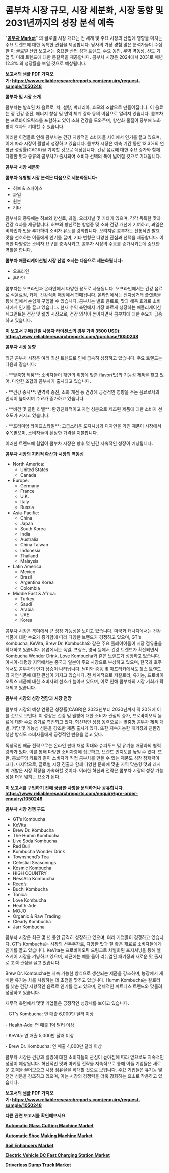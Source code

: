 <p><h1>콤부차 시장 규모, 시장 세분화, 시장 동향 및 2031년까지의 성장 분석 예측</h1></p><p>"<strong><a href="https://www.reliableresearchreports.com/kombucha-r1050248?utm_campaign=106&utm_medium=7&utm_source=Github&utm_content=ia&utm_term=19122024&utm_id=kombucha">콤부차 Market</a></strong>" 의 글로벌 시장 개요는 전 세계 및 주요 시장의 산업에 영향을 미치는 주요 트렌드에 대한 독특한 관점을 제공합니다. 당사의 가장 경험 많은 분석가들이 수집한 이 글로벌 산업 보고서는 중요한 산업 성과 트렌드, 수요 동인, 무역 역동성, 선도 기업 및 미래 트렌드에 대한 통찰력을 제공합니다. 콤부차 시장은 2024에서 2031로 매년 12.3% 의 성장률을 보일 것으로 예상됩니다.&nbsp;</p>
<p><strong>보고서의 샘플 PDF 가져오기:&nbsp;<a href="https://www.reliableresearchreports.com/enquiry/request-sample/1050248?utm_campaign=106&utm_medium=7&utm_source=Github&utm_content=ia&utm_term=19122024&utm_id=kombucha">https://www.reliableresearchreports.com/enquiry/request-sample/1050248</a></strong></p>
<p><strong>콤부차 및 시장 소개</strong></p>
<p><p>콤부차는 발효된 차 음료로, 차, 설탕, 박테리아, 효모의 조합으로 만들어집니다. 이 음료는 장 건강 증진, 에너지 향상 및 면역 체계 강화 등의 이점으로 알려져 있습니다. 콤부차는 프로바이오틱스를 포함하고 있어 소화 건강을 도와주며, 항산화 물질이 풍부해 노화 방지 효과도 기대할 수 있습니다. </p><p>이러한 이점들로 인해 콤부차는 건강 지향적인 소비자들 사이에서 인기를 끌고 있으며, 이에 따라 시장이 활발히 성장하고 있습니다. 콤부차 시장은 예측 기간 동안 12.3%의 연평균 성장률(CAGR)을 기록할 것으로 예상됩니다. 건강 음료에 대한 수요 증가와 함께 다양한 맛과 종류의 콤부차가 출시되어 소비자 선택의 폭이 넓어질 것으로 기대됩니다.</p></p>
<p><strong>콤부차 시장 세분화</strong></p>
<p><strong>콤부차 유형별 시장 분석은 다음으로 세분화됩니다:</strong></p>
<p><ul><li>허브 & 스파이스</li><li>과일</li><li>원본</li><li>기타</li></ul></p>
<p><p>콤부차의 종류에는 허브와 향신료, 과일, 오리지널 및 기타가 있으며, 각각 독특한 맛과 건강 효과를 제공합니다. 허브와 향신료는 항염증 및 소화 건강 개선에 기여하고, 과일은 비타민과 맛을 추가하여 소비자 유도를 강화합니다. 오리지널 콤부차는 전통적인 발효 맛을 선호하는 이들에게 인기를 끌며, 기타 변형은 다양한 관심과 선택을 제공합니다. 이러한 다양성은 소비자 요구를 충족시키고, 콤부차 시장의 수요를 증가시키는데 중요한 역할을 합니다.</p></p>
<p><strong>콤부차 애플리케이션별 시장 산업 조사는 다음으로 세분화됩니다:</strong></p>
<p><ul><li>오프라인</li><li>온라인</li></ul></p>
<p><p>콤부차는 오프라인과 온라인에서 다양한 용도로 사용됩니다. 오프라인에서는 건강 음료로 식음료점, 카페, 건강식품 매장에서 판매됩니다. 온라인에서는 전자상거래 플랫폼을 통해 집에서 손쉽게 구입할 수 있습니다. 콤부차는 발효 음료로, 맛과 해독 효과로 소비자에게 인기를 끌고 있습니다. 현재 수익 측면에서 가장 빠르게 성장하는 애플리케이션 세그먼트는 건강 및 웰빙 시장으로, 건강 의식이 높아지면서 콤부차에 대한 수요가 급증하고 있습니다.</p></p>
<p><strong>이 보고서 구매(단일 사용자 라이센스의 경우 가격 3500 USD): <a href="https://www.reliableresearchreports.com/purchase/1050248?utm_campaign=106&utm_medium=7&utm_source=Github&utm_content=ia&utm_term=19122024&utm_id=kombucha">https://www.reliableresearchreports.com/purchase/1050248</a></strong></p>
<p><strong>콤부차 시장 동향</strong></p>
<p><p>최근 콤부차 시장은 여러 최신 트렌드로 인해 급속히 성장하고 있습니다. 주요 트렌드는 다음과 같습니다:</p><p>- **맞춤형 제품**: 소비자들이 개인의 취향에 맞춘 flavor(맛)와 기능성 제품을 찾고 있어, 다양한 조합의 콤부차가 출시되고 있습니다.</p><p>- **건강 중시**: 면역력 증진, 소화 개선 등 건강에 긍정적인 영향을 주는 음료로서의 인식이 높아지며 수요가 증가하고 있습니다.</p><p>- **비건 및 클린 라벨**: 환경친화적이고 자연 성분으로 제조된 제품에 대한 소비자 선호도가 커지고 있습니다.</p><p>- **프리미엄 라이프스타일**: 고급스러운 포지셔닝과 디자인을 가진 제품이 시장에서 주목받으며, 소비자들이 된장한 가격을 지불합니다.</p><p>이러한 트렌드에 힘입어 콤부차 시장은 향후 몇 년간 지속적인 성장이 예상됩니다.</p></p>
<p><strong>콤부차 시장의 지리적 확산과 시장의 역동성</strong></p>
<p><ul>
    <li>
        North America:
        <ul>
            <li>United States</li>
            <li>Canada</li>
        </ul>
    </li>
    <li>
        Europe:
        <ul>
            <li>Germany</li>
            <li>France</li>
            <li>U.K.</li>
            <li>Italy</li>
            <li>Russia</li>
        </ul>
    </li>
    <li>
        Asia-Pacific:
        <ul>
            <li>China</li>
            <li>Japan</li>
            <li>South Korea</li>
            <li>India</li>
            <li>Australia</li>
            <li>China Taiwan</li>
            <li>Indonesia</li>
            <li>Thailand</li>
            <li>Malaysia</li>
        </ul>
    </li>
    <li>
        Latin America:
        <ul>
            <li>Mexico</li>
            <li>Brazil</li>
            <li>Argentina Korea</li>
            <li>Colombia</li>
        </ul>
    </li>
    <li>
        Middle East & Africa:
        <ul>
            <li>Turkey</li>
            <li>Saudi</li>
            <li>Arabia</li>
            <li>UAE</li>
            <li>Korea</li>
        </ul>
    </li>
    </ul></p>
<p><p>콤부차 시장은 북미에서 큰 성장 가능성을 보이고 있습니다. 미국과 캐나다에서는 건강식품에 대한 수요가 증가함에 따라 다양한 브랜드가 경쟁하고 있으며, GT's Kombucha, KeVita, Brew Dr. Kombucha와 같은 주요 플레이어들이 시장 점유율을 확대하고 있습니다. 유럽에서는 독일, 프랑스, 영국 등에서 건강 트렌드가 확산되면서 Kombucha Wonder Drink, Love Kombucha와 같은 브랜드가 성장하고 있습니다. 아시아-태평양 지역에서는 중국과 일본이 주요 시장으로 부상하고 있으며, 한국과 호주에서도 콤부차의 인기 상승이 나타납니다. 남미와 중동 및 아프리카에서도 헬스 트렌드와 자연식품에 대한 관심이 커지고 있습니다. 전 세계적으로 저칼로리, 유기농, 프로바이오틱스 제품에 대한 소비자의 선호가 높아져 있으며, 이로 인해 콤부차의 시장 기회가 확대되고 있습니다.</p></p>
<p><strong>콤부차 시장의 성장 전망과 시장 전망</strong></p>
<p><p>콤부차 시장의 예상 연평균 성장률(CAGR)은 2023년부터 2030년까지 약 20%에 이를 것으로 보인다. 이 성장은 건강 및 웰빙에 대한 소비자 관심의 증가, 프로바이오틱 음료에 대한 수요 증가로 촉진되고 있다. 혁신적인 성장 동력으로는 맞춤형 콤부차 제품 개발, 저당 및 기능성 성분을 강조한 제품 출시가 있다. 또한 지속가능한 패키징과 친환경 생산 방식도 소비자들에게 긍정적인 반응을 얻고 있다. </p><p>독창적인 배급 전략으로는 온라인 판매 채널 확대와 슈퍼푸드 및 유기농 매장과의 협력 강화가 있다. 이를 통해 다양한 소비자층에 접근하고, 브랜드 인지도를 높일 수 있다. 또한, 홈브루잉 키트와 같이 소비자가 직접 콤부차를 만들 수 있는 제품도 성장 잠재력이 크다. 마지막으로, 글로벌 시장 진출과 함께 다양한 문화에 맞춘 지역 맞춤형 맛과 레시피 개발은 시장 확장을 가속화할 것이다. 이러한 혁신과 전략은 콤부차 시장의 성장 가능성을 더욱 넓히는 요소가 된다.</p></p>
<p><strong>이 보고서를 구입하기 전에 궁금한 사항을 문의하거나 공유합니다. <a href="https://www.reliableresearchreports.com/enquiry/pre-order-enquiry/1050248?utm_campaign=106&utm_medium=7&utm_source=Github&utm_content=ia&utm_term=19122024&utm_id=kombucha">https://www.reliableresearchreports.com/enquiry/pre-order-enquiry/1050248</a></strong></p>
<p><strong>콤부차 시장 경쟁 구도</strong></p>
<p><ul><li>GT’s Kombucha</li><li>KeVita</li><li>Brew Dr. Kombucha</li><li>The Humm Kombucha</li><li>Live Soda Kombucha</li><li>Red Bull</li><li>Kombucha Wonder Drink</li><li>Townshend’s Tea</li><li>Celestial Seasonings</li><li>Kosmic Kombucha</li><li>HIGH COUNTRY</li><li>NessAlla Kombucha</li><li>Reed’s</li><li>Buchi Kombucha</li><li>Tonica</li><li>Love Kombucha</li><li>Health-Ade</li><li>MOJO</li><li>Organic & Raw Trading</li><li>Clearly Kombucha</li><li>Jarr Kombucha</li></ul></p>
<p><p>콤부차 시장은 최근 몇 년 동안 급격히 성장하고 있으며, 여러 기업들이 경쟁하고 있습니다. GT's Kombucha는 시장의 선두주자로, 다양한 맛과 질 좋은 재료로 소비자들에게 인기를 끌고 있습니다. KeVita는 프로바이오틱 드링크로 차별화된 포지셔닝을 통해 헬스케어 시장을 겨냥하고 있으며, 최근에는 예를 들어 리뉴얼된 패키징과 새로운 맛 출시로 고객 관심을 끌고 있습니다.</p><p>Brew Dr. Kombucha는 지속 가능한 방식으로 생산되는 제품을 강조하며, 농장에서 재배한 유기농 차를 사용하는 데 초점을 맞추고 있습니다. Humm Kombucha는 칼로리를 낮춘 건강 지향적인 음료로 인기를 얻고 있으며, 전체적인 피트니스 트렌드와 맞물려 성장하고 있습니다.</p><p>재무적 측면에서 몇몇 기업들은 긍정적인 성장세를 보이고 있습니다. </p><p>- GT's Kombucha: 연 매출 6,000만 달러 이상</p><p>- Health-Ade: 연 매출 1억 달러 이상</p><p>- KeVita: 연 매출 5,000만 달러 이상</p><p>- Brew Dr. Kombucha: 연 매출 4,000만 달러 이상</p><p>콤부차 시장은 건강과 웰빙에 대한 소비자들의 관심이 높아짐에 따라 앞으로도 지속적인 성장이 예상됩니다. 혁신적인 맛과 마케팅 전략을 지속적으로 통해 이들 기업들은 새로운 고객을 끌어모으고 시장 점유율을 확대할 것으로 보입니다. 주요 기업들은 유기농 및 천연 성분을 강조하고 있으며, 이는 시장의 경쟁력을 더욱 강화하는 요소로 작용하고 있습니다.</p></p>
<p><strong>보고서의 샘플 PDF 가져오기:&nbsp;<a href="https://www.reliableresearchreports.com/enquiry/request-sample/1050248?utm_campaign=106&utm_medium=7&utm_source=Github&utm_content=ia&utm_term=19122024&utm_id=kombucha">https://www.reliableresearchreports.com/enquiry/request-sample/1050248</a></strong></p>
<p><strong></strong></p>
<p><strong></strong></p>
<p><strong></strong></p>
<p><strong></strong></p>
<p><strong>다른 관련 보고서를 확인해보세요</strong></p>
<p><strong><p><a href="https://www.linkedin.com/pulse/navigating-automatic-glass-cutting-machine-market-growth-fzdif?utm_campaign=106&utm_medium=7&utm_source=Github&utm_content=ia&utm_term=19122024&utm_id=kombucha">Automatic Glass Cutting Machine Market</a></p><p><a href="https://www.linkedin.com/pulse/automatic-shoe-making-machine-market-dynamics-forecast-lhtwf?utm_campaign=106&utm_medium=7&utm_source=Github&utm_content=ia&utm_term=19122024&utm_id=kombucha">Automatic Shoe Making Machine Market</a></p><p><a href="https://www.linkedin.com/pulse/projected-growth-revenue-soil-enhancers-market-91-cagr-h2egf?utm_campaign=106&utm_medium=7&utm_source=Github&utm_content=ia&utm_term=19122024&utm_id=kombucha">Soil Enhancers Market</a></p><p><a href="https://github.com/nathandecarvalho/Market-Research-Report-List-5/blob/main/electric-vehicle-dc-fast-charging-station-market.md?utm_campaign=106&utm_medium=7&utm_source=Github&utm_content=ia&utm_term=19122024&utm_id=kombucha">Electric Vehicle DC Fast Charging Station Market</a></p><p><a href="https://github.com/DixieGrimes/Market-Research-Report-List-1/blob/main/driverless-dump-truck-market.md?utm_campaign=106&utm_medium=7&utm_source=Github&utm_content=ia&utm_term=19122024&utm_id=kombucha">Driverless Dump Truck Market</a></p></strong></p>
<p></p>